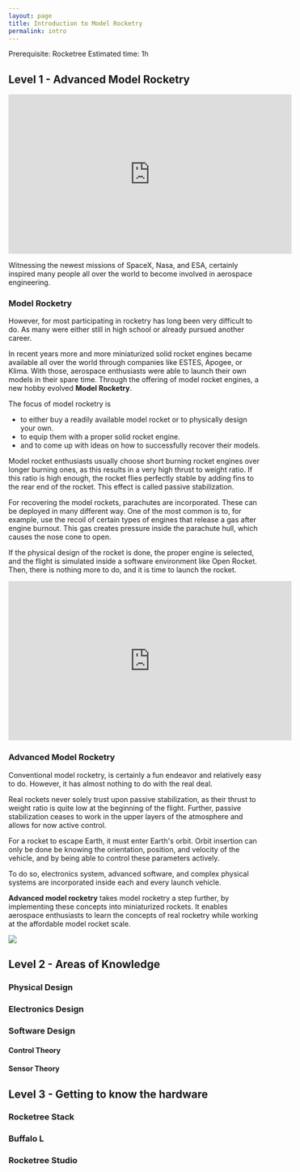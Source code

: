 ```yaml
---
layout: page
title: Introduction to Model Rocketry
permalink: intro
---
```

Prerequisite: Rocketree 
Estimated time: 1h

## Level 1 - Advanced Model Rocketry 

<iframe width="560" height="315" src="https://www.youtube.com/embed/WLidfyD4eUM?si=bem5eocQpaBIVsTQ" title="YouTube video player" frameborder="0" allow="accelerometer; autoplay; clipboard-write; encrypted-media; gyroscope; picture-in-picture; web-share" referrerpolicy="strict-origin-when-cross-origin" allowfullscreen></iframe>

Witnessing the newest missions of SpaceX, Nasa, and ESA, certainly inspired many people all over the world to become involved in aerospace engineering. 
### Model Rocketry 
However, for most participating in rocketry has long been very difficult to do. As many were either still in high school or already pursued another career. 

In recent years more and more miniaturized solid rocket engines became available all over the world through companies like ESTES, Apogee, or Klima. With those, aerospace enthusiasts were able to launch their own models in their spare time. Through the offering of model rocket engines, a new hobby evolved **Model Rocketry**.

The focus of model rocketry is
- to either buy a readily available model rocket or to physically design your own. 
- to equip them with a proper solid rocket engine. 
- and to come up with ideas on how to successfully recover their models. 

Model rocket enthusiasts usually choose short burning rocket engines over longer burning ones, as this results in a very high thrust to weight ratio. If this ratio is high enough, the rocket flies perfectly stable by adding fins to the rear end of the rocket. This effect is called passive stabilization.  

For recovering the model rockets, parachutes are incorporated. These can be deployed in many different way. One of the most common is to, for example, use the recoil of certain types of engines that release a gas after engine burnout. This gas creates pressure inside the parachute hull, which causes the nose cone to open. 

If the physical design of the rocket is done, the proper engine is selected, and the flight is simulated inside a software environment like Open Rocket. Then, there is nothing more to do, and it is time to launch the rocket. 

<iframe width="560" height="315" src="https://www.youtube.com/embed/wfUrUc6JtHw?si=hJ_v5sFWVHvJLoUD" title="YouTube video player" frameborder="0" allow="accelerometer; autoplay; clipboard-write; encrypted-media; gyroscope; picture-in-picture; web-share" referrerpolicy="strict-origin-when-cross-origin" allowfullscreen></iframe>

### Advanced Model Rocketry

Conventional model rocketry, is certainly a fun endeavor and relatively easy to do. However, it has almost nothing to do with the real deal.

Real rockets never solely trust upon passive stabilization, as their thrust to weight ratio is quite low at the beginning of the flight. Further, passive stabilization ceases to work in the upper layers of the atmosphere and allows for now active control. 

For a rocket to escape Earth, it must enter Earth's orbit. Orbit insertion can only be done be knowing the orientation, position, and velocity of the vehicle, and by being able to control these parameters actively. 

To do so, electronics system, advanced software, and complex physical systems are incorporated inside each and every launch vehicle. 

**Advanced model rocketry** takes model rocketry a step further, by implementing  these concepts into miniaturized rockets. It enables aerospace enthusiasts to learn the concepts of real rocketry while working at the affordable model rocket scale. 

![](/assets/images/DSC_0019.jpg)

## Level 2 - Areas of Knowledge

### Physical Design
### Electronics Design
### Software Design 
#### Control Theory


#### Sensor Theory


## Level 3 - Getting to know the hardware
### Rocketree Stack
### Buffalo L
### Rocketree Studio

